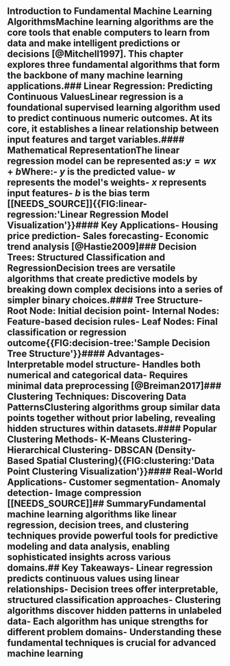 ## Introduction to Fundamental Machine Learning AlgorithmsMachine learning algorithms are the core tools that enable computers to learn from data and make intelligent predictions or decisions [@Mitchell1997]. This chapter explores three fundamental algorithms that form the backbone of many machine learning applications.### Linear Regression: Predicting Continuous ValuesLinear regression is a foundational supervised learning algorithm used to predict continuous numeric outcomes. At its core, it establishes a linear relationship between input features and target variables.#### Mathematical RepresentationThe linear regression model can be represented as:$y = wx + b$Where:- $y$ is the predicted value- $w$ represents the model's weights- $x$ represents input features- $b$ is the bias term [[NEEDS_SOURCE]]{{FIG:linear-regression:'Linear Regression Model Visualization'}}#### Key Applications- Housing price prediction- Sales forecasting- Economic trend analysis [@Hastie2009]### Decision Trees: Structured Classification and RegressionDecision trees are versatile algorithms that create predictive models by breaking down complex decisions into a series of simpler binary choices.#### Tree Structure- **Root Node**: Initial decision point- **Internal Nodes**: Feature-based decision rules- **Leaf Nodes**: Final classification or regression outcome{{FIG:decision-tree:'Sample Decision Tree Structure'}}#### Advantages- Interpretable model structure- Handles both numerical and categorical data- Requires minimal data preprocessing [@Breiman2017]### Clustering Techniques: Discovering Data PatternsClustering algorithms group similar data points together without prior labeling, revealing hidden structures within datasets.#### Popular Clustering Methods- K-Means Clustering- Hierarchical Clustering- DBSCAN (Density-Based Spatial Clustering){{FIG:clustering:'Data Point Clustering Visualization'}}#### Real-World Applications- Customer segmentation- Anomaly detection- Image compression [[NEEDS_SOURCE]]## SummaryFundamental machine learning algorithms like linear regression, decision trees, and clustering techniques provide powerful tools for predictive modeling and data analysis, enabling sophisticated insights across various domains.## Key Takeaways- Linear regression predicts continuous values using linear relationships- Decision trees offer interpretable, structured classification approaches- Clustering algorithms discover hidden patterns in unlabeled data- Each algorithm has unique strengths for different problem domains- Understanding these fundamental techniques is crucial for advanced machine learning